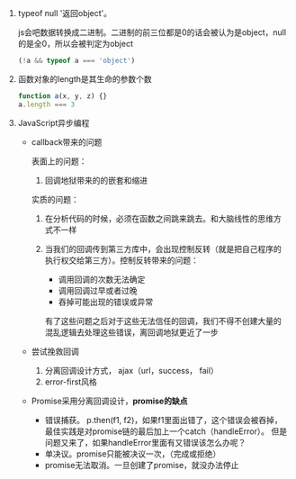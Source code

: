 1. typeof null '返回object'。

   ​	js会吧数据转换成二进制。二进制的前三位都是0的话会被认为是object，null的是全0，所以会被判定为object

   ```javascript
   (!a && typeof a === 'object')
   ```

2. 函数对象的length是其生命的参数个数

   ```javascript
   function a(x, y, z) {}
   a.length === 3
   ```

3. JavaScript异步编程

   - callback带来的问题

     表面上的问题：

     1. 回调地狱带来的的嵌套和缩进

     实质的问题：

     1. 在分析代码的时候，必须在函数之间跳来跳去。和大脑线性的思维方式不一样

     2. 当我们的回调传到第三方库中，会出现控制反转（就是把自己程序的执行权交给第三方）。控制反转带来的问题：

        - 调用回调的次数无法确定
        - 调用回调过早或者过晚
        - 吞掉可能出现的错误或异常

        有了这些问题之后对于这些无法信任的回调，我们不得不创建大量的混乱逻辑去处理这些错误，离回调地狱更近了一步

   - 尝试挽救回调

     1. 分离回调设计方式， ajax（url，success， fail）
     2. error-first风格
     
   - Promise采用分离回调设计，**promise的缺点**
   
     - 错误捕获。 p.then(f1, f2)，如果f1里面出错了，这个错误会被吞掉，最佳实践是对promise链的最后加上一个catch（handleError）。 但是问题又来了，如果handleError里面有又错误该怎么办呢？
     - 单决议。promise只能被决议一次，（完成或拒绝）
     - promise无法取消。一旦创建了promise，就没办法停止